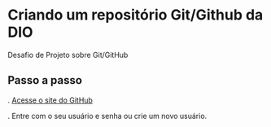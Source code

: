 # Criando um repositório Git/Github da DIO
Desafio de Projeto sobre Git/GitHub
## Passo a passo
 . [Acesse o site do GitHub](https://github.com/login)
 
 . Entre com o seu usuário e senha ou crie um novo usuário.
 
 
